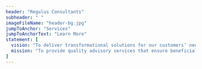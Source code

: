 ```yaml
---
header: "Regulus Consultants"
subheader: " "
imageFileName: "header-bg.jpg"
jumpToAnchor: "Services"
jumpToAnchorText: "Learn More"
statement: [
  vision: "To deliver transformational solutions for our customers’ needs.",
  mission: "To provide quality advisory services that ensure beneficial outcomes for our customers, employees and partners."
]
---
```

